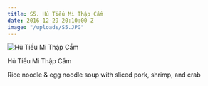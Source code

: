 ```yaml
---
title: S5. Hủ Tiếu Mi Thập Cẩm
date: 2016-12-29 20:10:00 Z
image: "/uploads/S5.JPG"
---
```


![Hủ Tiếu Mi Thập Cẩm](/uploads/S5.JPG)

Hủ Tiếu Mi Thập Cẩm

Rice noodle & egg noodle soup with sliced pork, shrimp, and crab